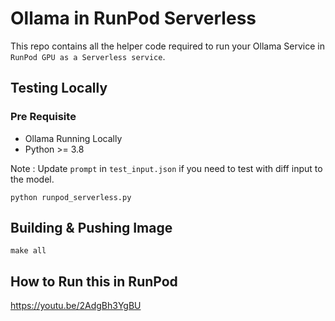 # Ollama in RunPod Serverless

This repo contains all the helper code required to run your Ollama Service in `RunPod GPU as a Serverless service`.

## Testing Locally

### Pre Requisite

* Ollama Running Locally
* Python >= 3.8

Note : Update `prompt` in `test_input.json` if you need to test with diff input to the model.

```shell
python runpod_serverless.py
```

## Building & Pushing Image

```shell
make all
```

## How to Run this in RunPod

https://youtu.be/2AdgBh3YgBU